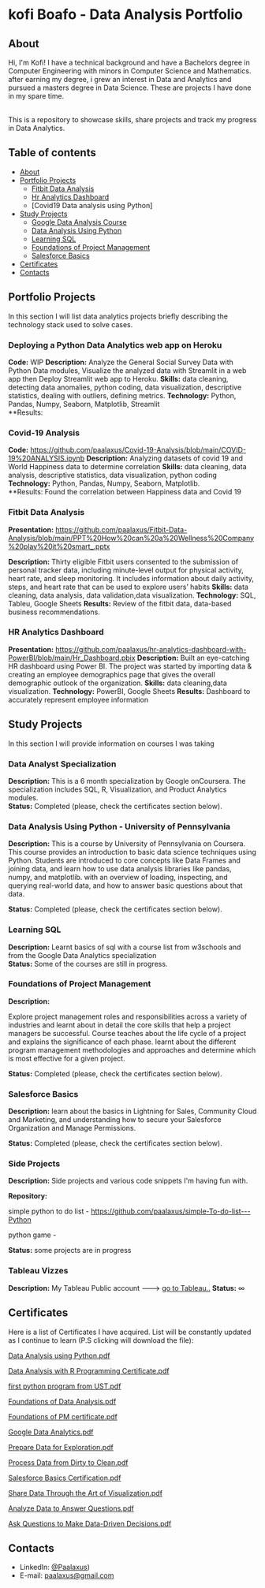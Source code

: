 # kofi Boafo - Data Analysis Portfolio 

## About

Hi, I'm Kofi! I have a technical background and have a Bachelors degree in Computer Engineering with minors in Computer Science and Mathematics.  after earning my degree, i grew an interest in Data and Analytics and pursued a masters degree in Data Science. These are projects I have done in my spare time.


<br>
This is a repository to showcase skills, share projects and track my progress in Data Analytics.  
<br>
  

## Table of contents
- [About](#about)
- [Portfolio Projects](#portfolio-projects)
	+ [Fitbit Data Analysis](#fitbit-data-analysis)
	+ [Hr Analytics Dashboard](#hr-analytics-dashboard)
	+ [Covid19 Data analysis using Python]
- [Study Projects](#study-projects)  
	+ [Google Data Analysis Course](#data-analysis-specialization)
	+ [Data Analysis Using Python](#data-analysis-using-python)
	+ [Learning SQL](#learning-sql)
	+ [Foundations of Project Management](#foundations-of-project-management)
	+ [Salesforce Basics](#salesforce-basics)
- [Certificates](#certificates)
- [Contacts](#contacts)

## Portfolio Projects
In this section I will list data analytics projects briefly describing the technology stack used to solve cases.

### Deploying a Python Data Analytics web app on Heroku
**Code:**  WIP
**Description:** Analyze the General Social Survey Data with Python Data modules, Visualize the analyzed data with Streamlit in a web app then 
Deploy Streamlit web app to Heroku.
**Skills:** data cleaning, detecting data anomalies, python coding, data visualization, descriptive statistics, dealing with outliers, defining metrics.
**Technology:** Python, Pandas, Numpy, Seaborn, Matplotlib, Streamlit  
**Results: 

### Covid-19 Analysis
**Code:**  https://github.com/paalaxus/Covid-19-Analysis/blob/main/COVID-19%20ANALYSIS.ipynb
**Description:** Analyzing datasets of covid 19  and World Happiness data to determine correlation
**Skills:** data cleaning, data analysis, descriptive statistics, data visualization, python coding
**Technology:** Python, Pandas, Numpy, Seaborn, Matplotlib.  
**Results: Found the correlation between Happiness data and Covid 19

### Fitbit Data Analysis
**Presentation:** https://github.com/paalaxus/Fitbit-Data-Analysis/blob/main/PPT%20How%20can%20a%20Wellness%20Company%20play%20it%20smart_.pptx

**Description:** Thirty eligible Fitbit users consented to the submission of personal tracker data, including minute-level output for physical activity, heart rate, and sleep monitoring. It includes information about daily activity, steps, and heart rate that can be used to explore users’ habits
**Skills:** data cleaning, data analysis, data validation,data visualization.
**Technology:** SQL, Tableu, Google Sheets
**Results:** Review of the fitbit data, data-based business recommendations.

### HR Analytics Dashboard
**Presentation:** https://github.com/paalaxus/hr-analytics-dashboard-with-PowerBI/blob/main/Hr_Dashboard.pbix
**Description:** Built an eye-catching HR dashboard using Power BI. The project was started by importing data & creating an employee demographics page that gives the overall demographic outlook of the organization. 
**Skills:** data cleaning,data visualization.
**Technology:** PowerBI, Google Sheets
**Results:** Dashboard to accurately represent employee information 


## Study Projects
In this section I will provide information on courses I was taking
  

### Data Analyst Specialization
**Description:** This is a 6 month specialization by Google onCoursera. The specialization includes  SQL, R, Visualization, and Product Analytics modules.  
**Status:** Completed (please, check the certificates section below).  

### Data Analysis Using Python - University of Pennsylvania

**Description:** This is a  course by University of Pennsylvania on Coursera. This course provides an introduction to basic data science techniques using Python.  Students are introduced to core concepts like Data Frames and joining data, and learn how to use data analysis libraries like pandas, numpy, and matplotlib.  with an overview of loading, inspecting, and querying real-world data, and how to answer basic questions about that data. 

**Status:** Completed (please, check the certificates section below).   

### Learning SQL
**Description:** Learnt basics of sql with a course list from w3schools and from the Google Data Analytics specialization      
**Status:** Some of the courses are still in progress.  


### Foundations of Project Management
**Description:** 

Explore project management roles and responsibilities across a variety of industries and learnt about in detail the core skills that help a project managers be successful. Course teaches about the life cycle of a project and explains the significance of each phase. learnt about the  different program management methodologies and approaches and determine which is most effective for a given project.

**Status:** Completed (please, check the certificates section below).  

### Salesforce Basics
**Description:** learn about the basics in Lightning for Sales, Community Cloud and Marketing, and understanding how to secure your Salesforce Organization and Manage Permissions.   

**Status:** Completed (please, check the certificates section below).  

### Side Projects
**Description:** Side projects and various code snippets I'm having fun with. 

**Repository:**  

simple python to do list - https://github.com/paalaxus/simple-To-do-list---Python

python game - 


**Status:** some projects are in progress  

### Tableau Vizzes
**Description:** My Tableau Public account ---> [go to Tableau..](https://public.tableau.com/app/profile/paa.kofi4999)
**Status:** ∞  

## Certificates
Here is a list of Certificates I have acquired. List will be constantly updated as I continue to learn (P.S clicking will download the file):


[Data Analysis using Python.pdf](https://github.com/paalaxus/data-analysis-portfolio/files/10447232/Data.Analysis.using.Python.pdf)

[Data Analysis with R Programming Certificate.pdf](https://github.com/paalaxus/data-analysis-portfolio/files/10447233/Data.Analysis.with.R.Programming.Certificate.pdf)

[first python program from UST.pdf](https://github.com/paalaxus/data-analysis-portfolio/files/10447234/first.python.program.from.UST.pdf)

[Foundations of Data Analysis.pdf](https://github.com/paalaxus/data-analysis-portfolio/files/10447235/Foundations.of.Data.Analysis.pdf)

[Foundations of PM certificate.pdf](https://github.com/paalaxus/data-analysis-portfolio/files/10447236/Foundations.of.PM.certificate.pdf)

[Google Data Analytics.pdf](https://github.com/paalaxus/data-analysis-portfolio/files/10447237/Google.Data.Analytics.pdf)


[Prepare Data for Exploration.pdf](https://github.com/paalaxus/data-analysis-portfolio/files/10447239/Prepare.Data.for.Exploration.pdf)

[Process Data from Dirty to Clean.pdf](https://github.com/paalaxus/data-analysis-portfolio/files/10447240/Process.Data.from.Dirty.to.Clean.pdf)

[Salesforce Basics Certification.pdf](https://github.com/paalaxus/data-analysis-portfolio/files/10447241/Salesforce.Basics.Certification.pdf)

[Share Data Through the Art of Visualization.pdf](https://github.com/paalaxus/data-analysis-portfolio/files/10447242/Share.Data.Through.the.Art.of.Visualization.pdf)

[Analyze Data to Answer Questions.pdf](https://github.com/paalaxus/data-analysis-portfolio/files/10447243/Analyze.Data.to.Answer.Questions.pdf)

[Ask Questions to Make Data-Driven Decisions.pdf](https://github.com/paalaxus/data-analysis-portfolio/files/10447244/Ask.Questions.to.Make.Data-Driven.Decisions.pdf)


## Contacts
- LinkedIn: [@Paalaxus](https://www.linkedin.com/in/kofi-boafo-27aa71160/))
- E-mail: paalaxus@gmail.com

